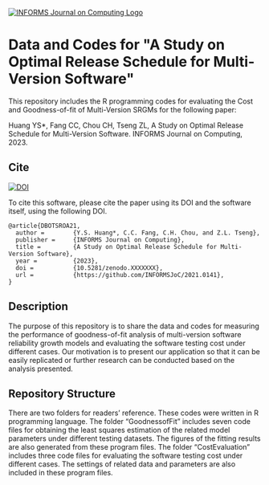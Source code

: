 [![INFORMS Journal on Computing Logo](https://INFORMSJoC.github.io/logos/INFORMS_Journal_on_Computing_Header.jpg)](https://pubsonline.informs.org/journal/ijoc)

# Data and Codes for "A Study on Optimal Release Schedule for Multi-Version Software"

This repository includes the R programming codes for evaluating the Cost and Goodness-of-fit of Multi-Version SRGMs for the following paper:

Huang YS*, Fang CC, Chou CH, Tseng ZL, A Study on Optimal Release Schedule for Multi-Version Software. INFORMS Journal on Computing, 2023.

## Cite

[![DOI](https://zenodo.org/badge/DOI/10.5281/zenodo.XXXXXXX.svg)](https://doi.org/10.5281/zenodo.XXXXXXX)

To cite this software, please cite the paper using its DOI and the software itself, using the following DOI.

```
@article{DBOTSROA21,
  author =        {Y.S. Huang*, C.C. Fang, C.H. Chou, and Z.L. Tseng},
  publisher =     {INFORMS Journal on Computing},
  title =         {A Study on Optimal Release Schedule for Multi-Version Software},
  year =          {2023},
  doi =           {10.5281/zenodo.XXXXXXX},
  url =           {https://github.com/INFORMSJoC/2021.0141},
}  
```

## Description
The purpose of this repository is to share the data and codes for measuring the performance of goodness-of-fit analysis of multi-version software reliability growth models and evaluating the software testing cost under different cases. Our motivation is to present our application so that it can be easily replicated or further research can be conducted based on the analysis presented.

## Repository Structure
There are two folders for readers’ reference. These codes were written in R programming language. The folder “GoodnessofFit” includes seven code files for obtaining the least squares estimation of the related model parameters under different testing datasets. The figures of the fitting results are also generated from these program files. The folder “CostEvaluation” includes three code files for evaluating the software testing cost under different cases. The settings of related data and parameters are also included in these program files. 